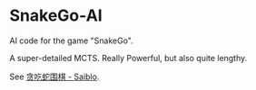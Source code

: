 # SnakeGo-AI
AI code for the game "SnakeGo".



A super-detailed MCTS. Really Powerful, but also quite lengthy. 

See [贪吃蛇围棋 - Saiblo](https://www.saiblo.net/game/10?page=1&roomonly=false).
